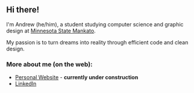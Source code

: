 ## Hi there!
I'm Andrew (he/him), a student studying computer science and graphic design at [Minnesota State Mankato](https://mnsu.edu).

My passion is to turn dreams into reality through efficient code and clean design.

### More about me (on the web):
* [Personal Website](https://heroldev.net) - **currently under construction**
* [LinkedIn](https://www.linkedin.com/in/andrew-herold/)

<!--
**heroldev/heroldev** is a ✨ _special_ ✨ repository because its `README.md` (this file) appears on your GitHub profile.

Here are some ideas to get you started:

- 🔭 I’m currently working on ...
- 🌱 I’m currently learning ...
- 👯 I’m looking to collaborate on ...
- 🤔 I’m looking for help with ...
- 💬 Ask me about ...
- 📫 How to reach me: ...
- 😄 Pronouns: ...
- ⚡ Fun fact: ...
-->
